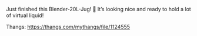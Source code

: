 Just finished this Blender-20L-Jug! 🏺 It’s looking nice and ready to hold a lot of virtual liquid!

Thangs: https://thangs.com/mythangs/file/1124555
